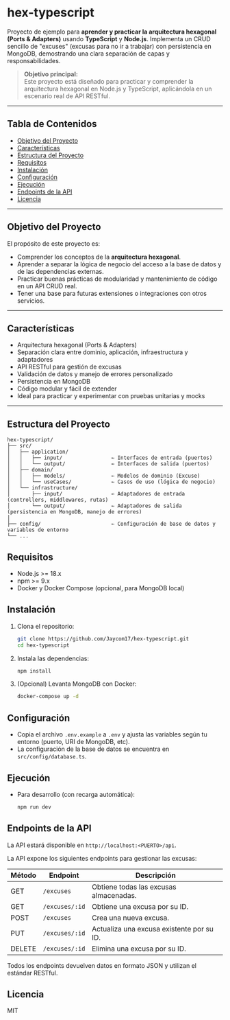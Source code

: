# hex-typescript

Proyecto de ejemplo para **aprender y practicar la arquitectura hexagonal (Ports & Adapters)** usando **TypeScript** y **Node.js**. Implementa un CRUD sencillo de "excuses" (excusas para no ir a trabajar) con persistencia en MongoDB, demostrando una clara separación de capas y responsabilidades.

> **Objetivo principal:**  
> Este proyecto está diseñado para practicar y comprender la arquitectura hexagonal en Node.js y TypeScript, aplicándola en un escenario real de API RESTful.

---

## Tabla de Contenidos

- [Objetivo del Proyecto](#objetivo-del-proyecto)
- [Características](#características)
- [Estructura del Proyecto](#estructura-del-proyecto)
- [Requisitos](#requisitos)
- [Instalación](#instalación)
- [Configuración](#configuración)
- [Ejecución](#ejecución)
- [Endpoints de la API](#endpoints-de-la-api)
- [Licencia](#licencia)

---

## Objetivo del Proyecto

El propósito de este proyecto es:
- Comprender los conceptos de la **arquitectura hexagonal**.
- Aprender a separar la lógica de negocio del acceso a la base de datos y de las dependencias externas.
- Practicar buenas prácticas de modularidad y mantenimiento de código en un API CRUD real.
- Tener una base para futuras extensiones o integraciones con otros servicios.

---

## Características

- Arquitectura hexagonal (Ports & Adapters)
- Separación clara entre dominio, aplicación, infraestructura y adaptadores
- API RESTful para gestión de excusas
- Validación de datos y manejo de errores personalizado
- Persistencia en MongoDB
- Código modular y fácil de extender
- Ideal para practicar y experimentar con pruebas unitarias y mocks

---

## Estructura del Proyecto
```
hex-typescript/
├── src/
│   ├── application/
│   │   ├── input/                ← Interfaces de entrada (puertos)
│   │   └── output/               ← Interfaces de salida (puertos)
│   ├── domain/
│   │   ├── models/               ← Modelos de dominio (Excuse)
│   │   └── useCases/             ← Casos de uso (lógica de negocio)
│   └── infrastructure/
│       ├── input/                ← Adaptadores de entrada (controllers, middlewares, rutas)
│       └── output/               ← Adaptadores de salida (persistencia en MongoDB, manejo de errores)
│
├── config/                       ← Configuración de base de datos y variables de entorno
└── ...
```

## Requisitos
- Node.js >= 18.x
- npm >= 9.x
- Docker y Docker Compose (opcional, para MongoDB local)

## Instalación
1. Clona el repositorio:
   ```bash
   git clone https://github.com/Jaycom17/hex-typescript.git
   cd hex-typescript
   ```
2. Instala las dependencias:
   ```bash
   npm install
   ```
3. (Opcional) Levanta MongoDB con Docker:
   ```bash
   docker-compose up -d
   ```

## Configuración
- Copia el archivo `.env.example` a `.env` y ajusta las variables según tu entorno (puerto, URI de MongoDB, etc).
- La configuración de la base de datos se encuentra en `src/config/database.ts`.

## Ejecución
- Para desarrollo (con recarga automática):
  ```bash
  npm run dev
  ```

## Endpoints de la API

La API estará disponible en `http://localhost:<PUERTO>/api`.

La API expone los siguientes endpoints para gestionar las excusas:

| Método | Endpoint           | Descripción                                  |
|--------|--------------------|----------------------------------------------|
| GET    | `/excuses`         | Obtiene todas las excusas almacenadas.       |
| GET    | `/excuses/:id`     | Obtiene una excusa por su ID.                |
| POST   | `/excuses`         | Crea una nueva excusa.                       |
| PUT    | `/excuses/:id`     | Actualiza una excusa existente por su ID.    |
| DELETE | `/excuses/:id`     | Elimina una excusa por su ID.                |

Todos los endpoints devuelven datos en formato JSON y utilizan el estándar RESTful.

## Licencia
MIT